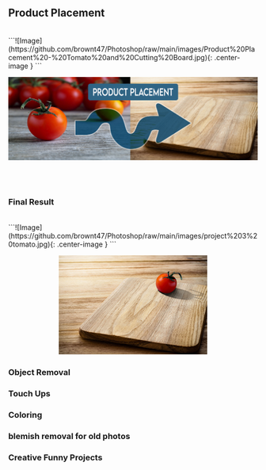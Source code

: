 ## Product Placement
<br>
```![Image](https://github.com/brownt47/Photoshop/raw/main/images/Product%20Placement%20-%20Tomato%20and%20Cutting%20Board.jpg){: .center-image }
```
<p align="center">
  <img src="https://github.com/brownt47/Photoshop/raw/main/images/Product%20Placement%20-%20Tomato%20and%20Cutting%20Board.jpg" />
</p>
<br>
<br>

### Final Result
<br>
```![Image](https://github.com/brownt47/Photoshop/raw/main/images/project%203%20tomato.jpg){: .center-image }
```
<p align="center">
  <img src="https://github.com/brownt47/Photoshop/raw/main/images/project%203%20tomato.jpg" />
</p>



### Object Removal




### Touch Ups

### Coloring



### blemish removal for old photos



### Creative Funny Projects



